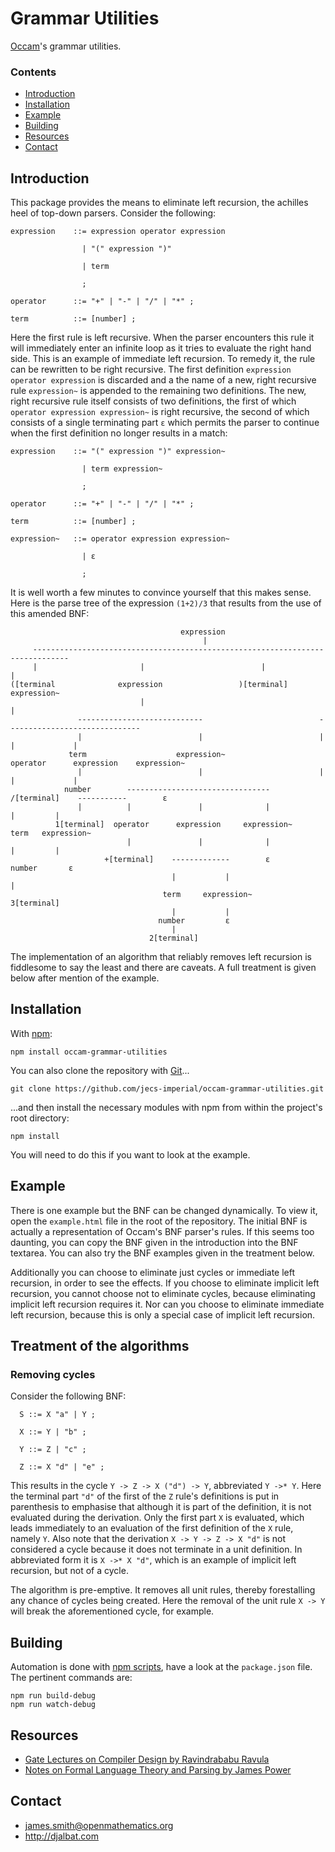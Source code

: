 # Grammar Utilities

[Occam](https://github.com/jecs-imperial/occam)'s grammar utilities.

### Contents

- [Introduction](#introduction)
- [Installation](#installation)
- [Example](#example)
- [Building](#building)
- [Resources](#resources)
- [Contact](#contact)

## Introduction

This package provides the means to eliminate left recursion, the achilles heel of top-down parsers. Consider the following:
```
expression    ::= expression operator expression

                | "(" expression ")"

                | term

                ;

operator      ::= "+" | "-" | "/" | "*" ;

term          ::= [number] ;

```
Here the first rule is left recursive. When the parser encounters this rule it will immediately enter an infinite loop as it tries to evaluate the right hand side. This is an example of immediate left recursion. To remedy it, the rule can be rewritten to be right recursive. The first definition `expression operator expression` is discarded and a the name of a new, right recursive rule `expression~` is appended to the remaining two definitions. The new, right recursive rule itself consists of two definitions, the first of which `operator expression expression~` is right recursive, the second of which consists of a single terminating part `ε` which permits the parser to continue when the first definition no longer results in a match:

```
expression    ::= "(" expression ")" expression~

                | term expression~

                ;

operator      ::= "+" | "-" | "/" | "*" ;

term          ::= [number] ;

expression~   ::= operator expression expression~

                | ε

                ;
```
It is well worth a few minutes to convince yourself that this makes sense. Here is the parse tree of the expression `(1+2)/3` that results from the use of this amended BNF:
```
                                      expression
                                           |
     ------------------------------------------------------------------------------
     |                       |                          |                         |
([terminal              expression                 )[terminal]               expression~
                             |                                                    |
               ----------------------------                          ------------------------------
               |                          |                          |              |             |
             term                    expression~                 operator      expression    expression~
               |                          |                          |              |             |
            number        --------------------------------      /[terminal]    -----------        ε
               |          |               |              |                     |         |
          1[terminal]  operator      expression     expression~              term   expression~
                          |               |              |                     |         |
                     +[terminal]    -------------        ε                  number       ε
                                    |           |                              |
                                  term     expression~                    3[terminal]
                                    |           |
                                 number         ε
                                    |
                               2[terminal]
```
The implementation of an algorithm that reliably removes left recursion is fiddlesome to say the least and there are caveats. A full treatment is given below after mention of the example.

## Installation

With [npm](https://www.npmjs.com/):

    npm install occam-grammar-utilities

You can also clone the repository with [Git](https://git-scm.com/)...

    git clone https://github.com/jecs-imperial/occam-grammar-utilities.git

...and then install the necessary modules with npm from within the project's root directory:

    npm install

You will need to do this if you want to look at the example.

## Example

There is one example but the BNF can be changed dynamically. To view it, open the `example.html` file in the root of the repository. The initial BNF is actually a representation of Occam's BNF parser's rules. If this seems too daunting, you can copy the BNF given in the introduction into the BNF textarea. You can also try the BNF examples given in the treatment below.

Additionally you can choose to eliminate just cycles or immediate left recursion, in order to see the effects. If you choose to eliminate implicit left recursion, you cannot choose not to eliminate cycles, because eliminating implicit left recursion requires it. Nor can you choose to eliminate immediate left recursion, because this is only a special case of implicit left recursion.

## Treatment of the algorithms

### Removing cycles

Consider the following BNF:
```
  S ::= X "a" | Y ;

  X ::= Y | "b" ;

  Y ::= Z | "c" ;

  Z ::= X "d" | "e" ;
```
This results in the cycle `Y -> Z -> X ("d") -> Y`, abbreviated `Y ->* Y`. Here the terminal part `"d"` of the first of the `Z` rule's definitions is put in parenthesis to emphasise that although it is part of the definition, it is not evaluated during the derivation. Only the first part `X` is evaluated, which leads immediately to an evaluation of the first definition of the `X` rule, namely `Y`. Also note that the derivation `X -> Y -> Z -> X "d"` is not considered a cycle because it does not terminate in a unit definition. In abbreviated form it is `X ->* X "d"`, which is an example of implicit left recursion, but not of a cycle.

The algorithm is pre-emptive. It removes all unit rules, thereby forestalling any chance of cycles being created. Here the removal of the unit rule `X -> Y` will break the aforementioned cycle, for example.

## Building

Automation is done with [npm scripts](https://docs.npmjs.com/misc/scripts), have a look at the `package.json` file. The pertinent commands are:

    npm run build-debug
    npm run watch-debug

## Resources

* [Gate Lectures on Compiler Design by Ravindrababu Ravula](https://www.youtube.com/watch?v=Qkwj65l_96I&list=PLEbnTDJUr_IcPtUXFy2b1sGRPsLFMghhS)
* [Notes on Formal Language Theory and Parsing by James Power](http://www.cs.nuim.ie/~jpower/Courses/Previous/parsing)

## Contact

* james.smith@openmathematics.org
* http://djalbat.com
